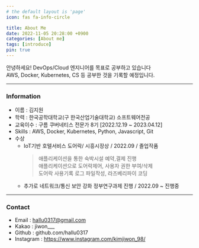 ```yaml
---
# the default layout is 'page'
icon: fas fa-info-circle

title: About Me
date: 2022-11-05 20:28:00 +0900
categories: [About me]
tags: [introduce]
pin: true
---
```


안녕하세요! DevOps/Cloud 엔지니어를 목표로 공부하고 있습니다  
AWS, Docker, Kubernetes, CS 등 공부한 것을 기록할 예정입니다.

---

### Information

- 이름 : 김지원
- 학력 : 한국공학대학교(구 한국산업기술대학교) 소프트웨어전공
- 교육이수 : 구름 쿠버네티스 전문가 8기 [2022.12.19 ~ 2023.04.12]
- Skills : AWS, Docker, Kubernetes, Python, Javascript, Git
- 수상
  - IoT기반 호텔서비스 도어락/ 시흥시장상 / 2022.09 / 졸업작품
    > 애플리케이션을 통한 숙박시설 예약,결제 진행  
    > 애플리케이션으로 도어락제어, 사용자 권한 부여/삭제  
    > 도어락 사용기록 로그 파일작성, 라즈베리파이 코딩
  - 추가로 네트워크/통신 보안 강화 정부연구과제 진행 / 2022.09 ~ 진행중

---

### Contact

- Email : hallu0317@gmail.com
- Kakao : jiwon\_\_\_
- Github : github.com/hallu0317
- Instagram : https://www.instagram.com/kimjiwon_98/
